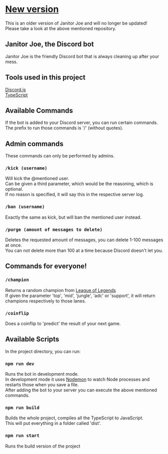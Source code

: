 # [New version](https://github.com/Julicolo/JanitorJoe)
This is an older version of Janitor Joe and will no longer be updated!<br>
Please take a look at the above mentioned repository.

## Janitor Joe, the Discord bot

Janitor Joe is the friendly Discord bot that is always cleaning up after your mess.<br>

## Tools used in this project
[Discord.js](https://redux.js.org/)<br>
[TypeScript](https://www.typescriptlang.org/)<br>

## Available Commands
If the bot is added to your Discord server, you can run certain commands.<br>
The prefix to run those commands is '/' (without quotes).

## Admin commands
These commands can only be performed by admins.

### `/kick (username)`
Will kick the @mentioned user.<br>
Can be given a third parameter, which would be the reasoning, which is optional.<br>
If no reason is specified, it will say this in the respective server log.

### `/ban (username)`
Exactly the same as kick, but will ban the mentioned user instead.

### `/purge (amount of messages to delete)`
Deletes the requested amount of messages, you can delete 1-100 messages at once.<br>
You can not delete more than 100 at a time because Discord doesn't let you.

## Commands for everyone!

### `/champion`
Returns a random champion from [League of Legends](https://leagueoflegends.com)<br>
If given the parameter 'top', 'mid', 'jungle', 'adc' or 'support', it will return champions respectively to those lanes.

### `/coinflip`
Does a coinflip to 'predict' the result of your next game.

## Available Scripts

In the project directory, you can run:

### `npm run dev`

Runs the bot in development mode. <br>
In development mode it uses [Nodemon](https://nodemon.io/) to watch Node processes and restarts those when you save a file.<br>
After adding the bot to your server you can execute the above mentioned commands.

### `npm run build`

Builds the whole project, compiles all the TypeScript to JavaScript.<br>
This will put everything in a folder called 'dist'.

### `npm run start`

Runs the build version of the project <br>
